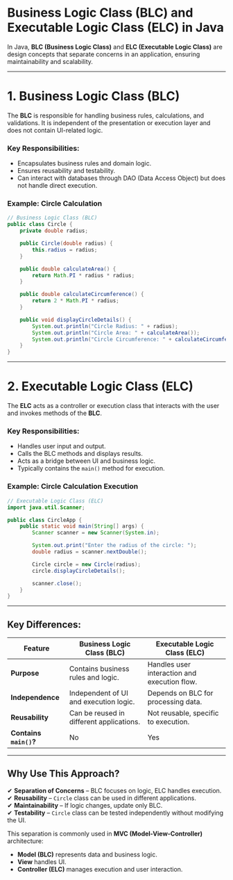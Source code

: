 # Business Logic Class (BLC) and Executable Logic Class (ELC) in Java

In Java, **BLC (Business Logic Class)** and **ELC (Executable Logic Class)** are design concepts that separate concerns in an application, ensuring maintainability and scalability.

---

# **1. Business Logic Class (BLC)**
The **BLC** is responsible for handling business rules, calculations, and validations. It is independent of the presentation or execution layer and does not contain UI-related logic.

### **Key Responsibilities:**
- Encapsulates business rules and domain logic.
- Ensures reusability and testability.
- Can interact with databases through DAO (Data Access Object) but does not handle direct execution.

### **Example: Circle Calculation**
```java
// Business Logic Class (BLC)
public class Circle {
    private double radius;

    public Circle(double radius) {
        this.radius = radius;
    }

    public double calculateArea() {
        return Math.PI * radius * radius;
    }

    public double calculateCircumference() {
        return 2 * Math.PI * radius;
    }

    public void displayCircleDetails() {
        System.out.println("Circle Radius: " + radius);
        System.out.println("Circle Area: " + calculateArea());
        System.out.println("Circle Circumference: " + calculateCircumference());
    }
}
```

---

# **2. Executable Logic Class (ELC)**
The **ELC** acts as a controller or execution class that interacts with the user and invokes methods of the **BLC**.

### **Key Responsibilities:**
- Handles user input and output.
- Calls the BLC methods and displays results.
- Acts as a bridge between UI and business logic.
- Typically contains the `main()` method for execution.

### **Example: Circle Calculation Execution**
```java
// Executable Logic Class (ELC)
import java.util.Scanner;

public class CircleApp {
    public static void main(String[] args) {
        Scanner scanner = new Scanner(System.in);

        System.out.print("Enter the radius of the circle: ");
        double radius = scanner.nextDouble();

        Circle circle = new Circle(radius);
        circle.displayCircleDetails();

        scanner.close();
    }
}
```

---

## Key Differences:

| Feature             | Business Logic Class (BLC)       | Executable Logic Class (ELC) |
|--------------------|--------------------------------|-----------------------------|
| **Purpose**       | Contains business rules and logic. | Handles user interaction and execution flow. |
| **Independence**  | Independent of UI and execution logic. | Depends on BLC for processing data. |
| **Reusability**   | Can be reused in different applications. | Not reusable, specific to execution. |
| **Contains `main()`?** | No | Yes |

---

## **Why Use This Approach?**
✔ **Separation of Concerns** – BLC focuses on logic, ELC handles execution.  
✔ **Reusability** – `Circle` class can be used in different applications.  
✔ **Maintainability** – If logic changes, update only BLC.  
✔ **Testability** – `Circle` class can be tested independently without modifying the UI.  

This separation is commonly used in **MVC (Model-View-Controller)** architecture:
- **Model (BLC)** represents data and business logic.
- **View** handles UI.
- **Controller (ELC)** manages execution and user interaction.



